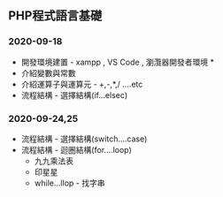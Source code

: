 ## PHP程式語言基礎

### 2020-09-18
 * 開發環境建置 - xampp , VS Code , 瀏灠器開發者環境 * 
 * 介紹變數與常數
 * 介紹運算子與運算元 - +,-,*,/ ....etc
 * 流程結構 - 選擇結構(if...elsec)

### 2020-09-24,25
 * 流程結構 - 選擇結構(switch....case)
 * 流程結構 - 迴圈結構(for....loop)
   * 九九乘法表
   * 印星星
   * while...llop - 找字串